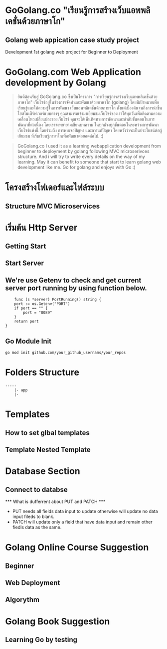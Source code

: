 # GoGolang.co "เรียนรู้การสร้างเว็บแอพพลิเคชั่นด้วยภาษาโก" 
## Golang web appication case study project
Development 1st golang web project for Beginner to Deployment

# GoGolang.com Web Application development by Golang
> ยินดีต้อนรับสู่ GoGolang.co ซึ่งเป็นโครงการ "การเรียนรู้การสร้างเว็บแอพพลิเคชั่นด้วยภาษาโก" เว็บไซร์อยู่ในช่วงการจัดทำและพัฒนาด้วยภาษาโก (golang) โดยมีเป้าหมายเพื่อเรียนรู้และให้ความรู้ในการพัฒนา เว็บแอพพลิเคชั่นด้วยภาษาโก ตั้งแต่เบื้องต้นจนถึงการนำขึ้นโฮสในเซิร์ฟเวอร์แบบต่างๆ คุณสามารถเข้ามาเยี่ยมชมเว็บไซร์ของเราได้ทุกวันเพื่อติดตามความเคลื่อนไหวเปลี่ยแปลงของเว็บไซร์ คุณจะได้เห็นทิศทางการพัฒนาและลำดับขั้นตอนในการพัฒนาที่ต่อเนื่อง โดยเราจะพยายามเขียนบทความ ในทุกช่วงทุกขั้นตอนในระหว่างการพัฒนาเว็บไซร์แห่งนี้ โดยร่วมถึง การพบเจอปัญหา และการแก้ปัญหา โดยหวังว่าจะเป็นประโยชน์ต่อผู้เยียมชม ที่เริ่มเรียนรู้ภาษาโกเพื่อพัฒนาต่อยอดต่อไป. :) 

>
> GoGolang.co I used it as a learning webapplication development from beginner to deployment by golang  following MVC microserivces structure. And i will try to write every details on the way of my learning. May it can benefit to someone that start to learn golang web development like me. Go for golang and enjoys with Go :) 


# โครงสร้างโฟเดอร์และไฟล์ระบบ
## Structure MVC Microservices

# เริ่มต้น Http Server
## Getting Start
## Start Server

## We're use Getenv to check and get current server port running by using function below.

```golang
    func (s *server) PortRunning() string {
	port := os.Getenv("PORT")
	if port == "" {
		port = "8089"
	}
	return port
}
```

## Go Module Init
 ```
 go mod init github.com/your_github_usernams/your_repos

 ```
# Folders Structure
    -----
        |- app
        |- 
  

# Templates 
## How to set glbal templates

## Template Nested Template

# Database Section
## Connect to databse 

*** What is dufferrent about PUT and PATCH ***
- PUT needs all fields data input to update otherwise will update no data input fileds to blank.
- PATCH will update only a field that have data input and remain other fiedls data as the same.

# Golang Online Course Suggestion
## Beginner
## Web Deployment
## Algorythm

# Golang Book Suggestion 
## Learning Go by testing 

